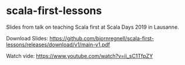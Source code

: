 # scala-first-lessons
Slides from talk on teaching Scala first at Scala Days 2019 in Lausanne.

Download Slides: https://github.com/bjornregnell/scala-first-lessons/releases/download/v1/main-v1.pdf

Watch vide: https://www.youtube.com/watch?v=ii_sC1TfpZY
